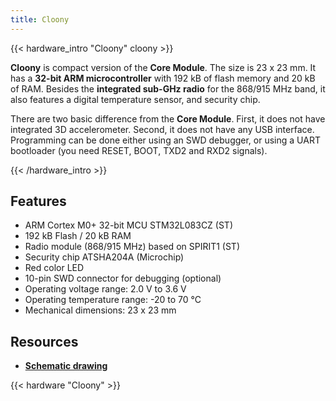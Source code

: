 ```yaml
---
title: Cloony
---
```


{{< hardware_intro "Cloony" cloony >}}

**Cloony** is compact version of the **Core Module**. The size is 23 x 23 mm. It has a **32-bit ARM microcontroller** with 192 kB of flash memory and 20 kB of RAM. Besides the **integrated sub-GHz radio** for the 868/915 MHz band, it also features a digital temperature sensor, and security chip.

There are two basic difference from the **Core Module**. First, it does not have integrated 3D accelerometer. Second, it does not have any USB interface. Programming can be done either using an SWD debugger, or using a UART bootloader (you need RESET, BOOT, TXD2 and RXD2 signals).

{{< /hardware_intro >}}

## Features

* ARM Cortex M0+ 32-bit MCU STM32L083CZ (ST)
* 192 kB Flash / 20 kB RAM
* Radio module (868/915 MHz) based on SPIRIT1 (ST)
* Security chip ATSHA204A (Microchip)
* Red color LED
* 10-pin SWD connector for debugging (optional)
* Operating voltage range: 2.0 V to 3.6 V
* Operating temperature range: -20 to 70 °C
* Mechanical dimensions: 23 x 23 mm

## Resources

* [**Schematic drawing**](https://github.com/bigclownlabs/bc-hardware/tree/master/out/bc-cloony)

{{< hardware "Cloony" >}}
